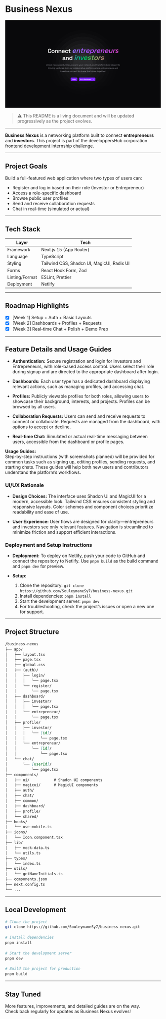 # Business Nexus

![Business Nexus Preview](/public/preview/preview.png)

> ⚠️ This README is a living document and will be updated progressively as the project evolves.

---

**Business Nexus** is a networking platform built to connect **entrepreneurs** and **investors**. This project is part of the developpersHub corporation frontend development internship challenge.

---

## Project Goals

Build a full-featured web application where two types of users can:

- Register and log in based on their role (Investor or Entrepreneur)
- Access a role-specific dashboard
- Browse public user profiles
- Send and receive collaboration requests
- Chat in real-time (simulated or actual)

---

## Tech Stack

| Layer          | Tech                                       |
| -------------- | ------------------------------------------ |
| Framework      | Next.js 15 (App Router)                    |
| Language       | TypeScript                                 |
| Styling        | Tailwind CSS, Shadcn UI, MagicUI, Radix UI |
| Forms          | React Hook Form, Zod                       |
| Linting/Format | ESLint, Prettier                           |
| Deployment     | Netlify                                    |

---

## Roadmap Highlights

- [x] [Week 1] Setup + Auth + Basic Layouts
- [x] [Week 2] Dashboards + Profiles + Requests
- [x] [Week 3] Real-time Chat + Polish + Demo Prep

---

## Feature Details and Usage Guides

- **Authentication:** Secure registration and login for Investors and Entrepreneurs, with role-based access control. Users select their role during signup and are directed to the appropriate dashboard after login.

- **Dashboards:** Each user type has a dedicated dashboard displaying relevant actions, such as  managing profiles, and accessing chat.

- **Profiles:** Publicly viewable profiles for both roles, allowing users to showcase their background, interests, and projects. Profiles can be browsed by all users.

- **Collaboration Requests:** Users can send and receive requests to connect or collaborate. Requests are managed from the dashboard, with options to accept or decline.

- **Real-time Chat:** Simulated or actual real-time messaging between users, accessible from the dashboard or profile pages.

**Usage Guides:**  
Step-by-step instructions (with screenshots planned) will be provided for common tasks such as signing up, editing profiles, sending requests, and starting chats. These guides will help both new users and contributors understand the platform’s workflows.

### UI/UX Rationale

- **Design Choices:** The interface uses Shadcn UI and MagicUI for a modern, accessible look. Tailwind CSS ensures consistent styling and responsive layouts. Color schemes and component choices prioritize readability and ease of use.

- **User Experience:** User flows are designed for clarity—entrepreneurs and investors see only relevant features. Navigation is streamlined to minimize friction and support efficient interactions.

### Deployment and Setup Instructions

- **Deployment:** To deploy on Netlify, push your code to GitHub and connect the repository to Netlify. Use `pnpm build` as the build command and `pnpm dev` for preview.

- **Setup:**  
  1. Clone the repository: `git clone https://github.com/SouleymaneSy7/business-nexus.git`
  2. Install dependencies: `pnpm install`
  3. Start the development server: `pnpm dev`
  4. For troubleshooting, check the project’s issues or open a new one for support.

---

## Project Structure

```md
/business-nexus
├── app/
│   ├── layout.tsx
│   ├── page.tsx
│   ├── global.css
│   ├── (auth)/
│   │   ├── login/
│   │   │   └── page.tsx
│   │   └── register/
│   │       └── page.tsx
│   ├── dashboard/
│   │   ├── investor/
│   │   │   └── page.tsx
│   │   └── entrepreneur/
│   │       └── page.tsx
│   ├── profile/
│   │   ├── investor/
│   │   │   └── [id]/
│   │   │       └── page.tsx
│   │   └── entrepreneur/
│   │       └── [id]/
│   │           └── page.tsx
│   └── chat/
│       └── [userId]/
│           └── page.tsx
├── components/
│   ├── ui/           # Shadcn UI components
│   ├── magicui/      # MagicUI components
│   ├── auth/
│   ├── chat/
│   ├── common/
│   ├── dashboard/
│   ├── profile/
│   └── shared/
├── hooks/
│   └── use-mobile.ts
├── icons/
│   └── Icon.component.tsx
├── lib/
│   ├── mock-data.ts
│   └── utils.ts
├── types/
│   └── index.ts
├── utils/
│   └── getNameInitials.ts
├── components.json
├── next.config.ts
└── ...
```

---

## Local Development

```bash
# Clone the project
git clone https://github.com/SouleymaneSy7/business-nexus.git

# install dependencies
pnpm install

# Start the development server
pnpm dev

# Build the project for production
pnpm build
```

---

## Stay Tuned

More features, improvements, and detailed guides are on the way.  
Check back regularly for updates as Business Nexus evolves!
